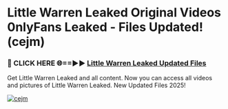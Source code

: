 # Little Warren Leaked Original Videos 0nlyFans Leaked - Files Updated! (cejm)

<h3>🔴 CLICK HERE 🌐==►► <a href="https://tinyurl.com/ehrbuxhb" rel="nofollow">Little Warren Leaked Updated Files</a></h3>

Get Little Warren Leaked and all content. Now you can access all videos and pictures of Little Warren Leaked. New Updated Files 2025!

[![cejm](https://i.imgur.com/lVYEuWS.gif)](https://tinyurl.com/ehrbuxhb)
